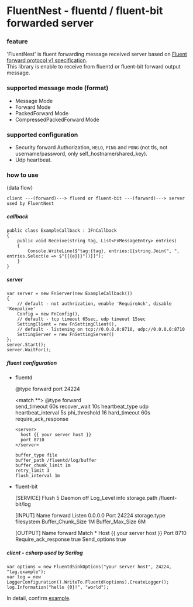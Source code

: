 # FluentNest - fluentd / fluent-bit forwarded server

### feature

'FluentNest' is fluent forwarding message received server based on [Fluent forward protocol v1 specification](https://github.com/fluent/fluentd/wiki/Forward-Protocol-Specification-v1).  
This library is enable to receive from fluentd or fluent-bit forward output message.  

### supported message mode (format)

* Message Mode
* Forward Mode
* PackedForward Mode
* CompressedPackedForward Mode

### supported configuration  

* Security forward Authorization, `HELO`, `PING` and `PONG` (not tls, not username/password, only self_hostname/shared_key).
* Udp heartbeat.

### how to use

(data flow)  

    client ---(forward)---> fluend or fluent-bit ---(forward)---> server used by FluentNest

##### callback

    public class ExampleCallback : IFnCallback
    {
        public void Receive(string tag, List<FnMessageEntry> entries)
        {
            Console.WriteLine($"tag:{tag}, entries:[{string.Join(", ", entries.Select(e => $"{{{e}}}"))}]");
        }
    }

##### server

    var server = new FnServer(new ExampleCallback())
    {
        // default - not authrization, enable 'RequireAck', disable 'Keepalive'
        Config = new FnConfig(),
        // default - tcp timeout 65sec, udp timeout 15sec
        SettingClient = new FnSettingClient(),
        // default - listening on tcp://0.0.0.0:8710, udp://0.0.0.0:8710
        SettingServer = new FnSettingServer()
    };
    server.Start();
    server.WaitFor();

##### fluent configuration

- fluentd  


    <source>
      @type forward
      port 24224
    </source>
    
    <match **>
      @type forward  
      send_timeout 60s
      recover_wait 10s
      heartbeat_type udp
      heartbeat_interval 5s
      phi_threshold 16
      hard_timeout 60s
      require_ack_response
    
      <server>
        host {{ your server host }}
        port 8710
      </server>
    
      buffer_type file
      buffer_path /fluentd/log/buffer
      buffer_chunk_limit 1m
      retry_limit 3
      flush_interval 1m
    </match>

- fluent-bit


    [SERVICE]
        Flush         5
        Daemon        off
        Log_Level     info
        storage.path  /fluent-bit/log

    [INPUT]
        Name               forward
        Listen             0.0.0.0
        Port               24224
        storage.type       filesystem
        Buffer_Chunk_Size  1M
        Buffer_Max_Size    6M

    [OUTPUT]
        Name                  forward
        Match                 *
        Host                  {{ your server host }}
        Port                  8710
        Require_ack_response  true
        Send_options          true

##### client - csharp used by Serilog

    var options = new FluentdSinkOptions("your server host", 24224, "tag.example");
    var log = new LoggerConfiguration().WriteTo.Fluentd(options).CreateLogger();
    log.Information("hello {0}!", "world");

In detail, confirm [example](FluentNest.Examples/Program.cs).  
